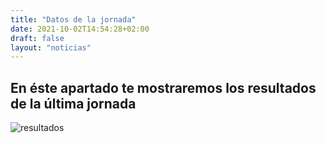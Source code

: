 ```yaml
---
title: "Datos de la jornada"
date: 2021-10-02T14:54:28+02:00
draft: false
layout: "noticias"
---
```

## En éste apartado te mostraremos los resultados de la última jornada

![resultados](/img/resultadosj7.png)